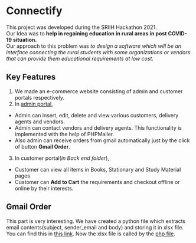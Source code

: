 # Connectify
This project was developed during the SRIIH Hackathon 2021. <br/>
Our Idea was to __help in regaining education in rural areas in post COVID-19 situation.__ <br/>
Our approach to this problem was _to design a software which will be an interface connecting the rural students with some organizations or vendors that can provide them educational requirements at low cost._ 

## Key Features

1. We made an e-commerce website consisting of admin and customer portals respectively.
2. In [admin portal](https://github.com/neha1609/Connectify/tree/main/Back%20end/admin), <br/>
  * Admin can insert, edit, delete and view various customers, delivery agents and vendors. <br/>
  * Admin can contact vendors and delivery agents. This functionality is implemented with the help of PHPMailer. <br/>
  * Also admin can receive orders from gmail automatically just by the click of button **Gmail Order**. <br/>
3. In customer portal(_in Back end folder_), <br/>
  * Customer can view all items in Books, Stationary and Study Material pages<br/>
  * Customer can **Add to Cart** the requirements and checkout offline or online by their interests.<br/>

## Gmail Order

This part is very interesting. We have created a python file which extracts email contents(subject, sender_email and body) and storing it in xlsx file. You can find this in [this link](https://github.com/neha1609/Connectify/blob/main/Back%20end/Recieve_mail/fetchingEmailNewTrial%20(1).py).
Now the xlsx file is called by the [php file](https://github.com/neha1609/Connectify/blob/main/Back%20end/Recieve_mail/mail_recieved.php).

